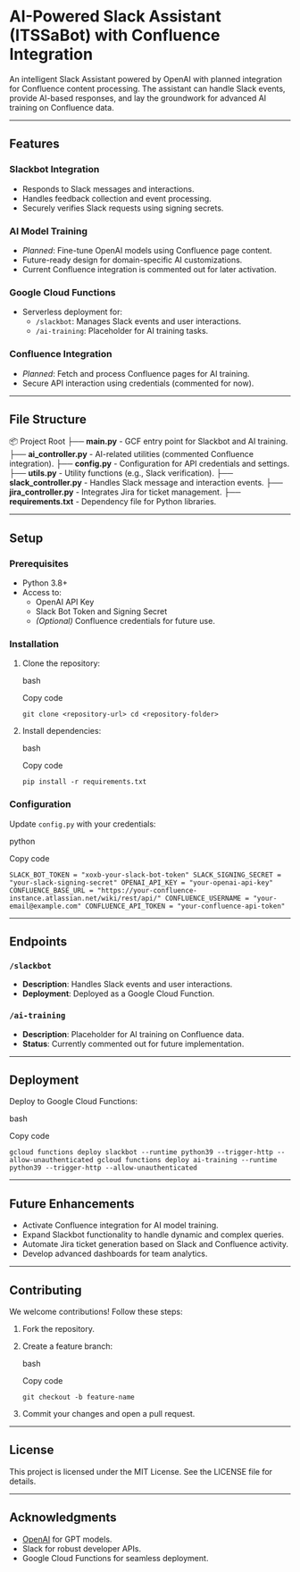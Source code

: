 **AI-Powered Slack Assistant (ITSSaBot) with Confluence Integration**
==========================================================

An intelligent Slack Assistant powered by OpenAI with planned integration for Confluence content processing. The assistant can handle Slack events, provide AI-based responses, and lay the groundwork for advanced AI training on Confluence data.

* * * * *

**Features**
------------

### Slackbot Integration

-   Responds to Slack messages and interactions.
-   Handles feedback collection and event processing.
-   Securely verifies Slack requests using signing secrets.

### AI Model Training

-   *Planned*: Fine-tune OpenAI models using Confluence page content.
-   Future-ready design for domain-specific AI customizations.
-   Current Confluence integration is commented out for later activation.

### Google Cloud Functions

-   Serverless deployment for:
    -   `/slackbot`: Manages Slack events and user interactions.
    -   `/ai-training`: Placeholder for AI training tasks.

### Confluence Integration

-   *Planned*: Fetch and process Confluence pages for AI training.
-   Secure API interaction using credentials (commented for now).

* * * * *

**File Structure**
------------------
📦 Project Root
├── **main.py**               - GCF entry point for Slackbot and AI training.
├── **ai_controller.py**      - AI-related utilities (commented Confluence integration).
├── **config.py**             - Configuration for API credentials and settings.
├── **utils.py**              - Utility functions (e.g., Slack verification).
├── **slack_controller.py**   - Handles Slack message and interaction events.
├── **jira_controller.py**    - Integrates Jira for ticket management.
├── **requirements.txt**      - Dependency file for Python libraries.


* * * * *

**Setup**
---------

### Prerequisites

-   Python 3.8+
-   Access to:
    -   OpenAI API Key
    -   Slack Bot Token and Signing Secret
    -   *(Optional)* Confluence credentials for future use.

### Installation

1.  Clone the repository:

    bash

    Copy code

    `git clone <repository-url>
    cd <repository-folder>`

2.  Install dependencies:

    bash

    Copy code

    `pip install -r requirements.txt`

### Configuration

Update `config.py` with your credentials:

python

Copy code

`SLACK_BOT_TOKEN = "xoxb-your-slack-bot-token"
SLACK_SIGNING_SECRET = "your-slack-signing-secret"
OPENAI_API_KEY = "your-openai-api-key"
CONFLUENCE_BASE_URL = "https://your-confluence-instance.atlassian.net/wiki/rest/api/"
CONFLUENCE_USERNAME = "your-email@example.com"
CONFLUENCE_API_TOKEN = "your-confluence-api-token"`

* * * * *

**Endpoints**
-------------

### `/slackbot`

-   **Description**: Handles Slack events and user interactions.
-   **Deployment**: Deployed as a Google Cloud Function.

### `/ai-training`

-   **Description**: Placeholder for AI training on Confluence data.
-   **Status**: Currently commented out for future implementation.

* * * * *

**Deployment**
--------------

Deploy to Google Cloud Functions:

bash

Copy code

`gcloud functions deploy slackbot --runtime python39 --trigger-http --allow-unauthenticated
gcloud functions deploy ai-training --runtime python39 --trigger-http --allow-unauthenticated`

* * * * *

**Future Enhancements**
-----------------------

-   Activate Confluence integration for AI model training.
-   Expand Slackbot functionality to handle dynamic and complex queries.
-   Automate Jira ticket generation based on Slack and Confluence activity.
-   Develop advanced dashboards for team analytics.

* * * * *

**Contributing**
----------------

We welcome contributions! Follow these steps:

1.  Fork the repository.
2.  Create a feature branch:

    bash

    Copy code

    `git checkout -b feature-name`

3.  Commit your changes and open a pull request.

* * * * *

**License**
-----------

This project is licensed under the MIT License. See the LICENSE file for details.

* * * * *

**Acknowledgments**
-------------------

-   [OpenAI](https://openai.com/) for GPT models.
-   Slack for robust developer APIs.
-   Google Cloud Functions for seamless deployment.
